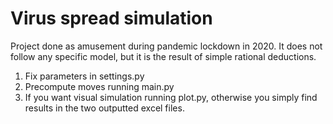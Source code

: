 # Virus spread simulation
Project done as amusement during pandemic lockdown in 2020.
It does not follow any specific model, but it is the result of simple rational deductions.
1) Fix parameters in settings.py
2) Precompute moves running main.py
3) If you want visual simulation running plot.py, otherwise you simply find results in the two outputted excel files.
